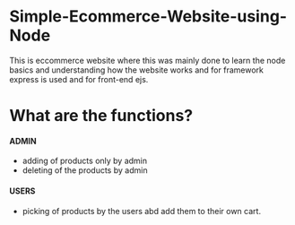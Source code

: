 # Simple-Ecommerce-Website-using-Node
 
This is eccommerce website where this was mainly done to learn the node basics and understanding how the website works and for framework express is used and for front-end ejs. 
 
# What are the functions?
  
  #### ADMIN
  
  * adding of products only by admin
  * deleting of the products by admin
  
  
  #### USERS
  
  * picking of products by the users abd add them to their own cart.
  
  
  
  
  
  
